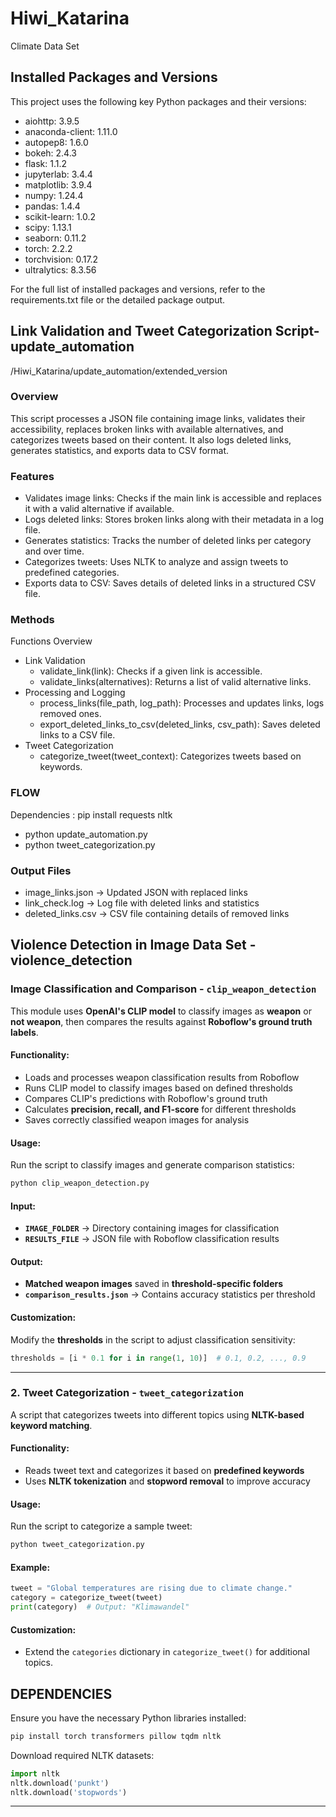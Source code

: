 # Hiwi_Katarina
Climate Data Set 


## Installed Packages and Versions

This project uses the following key Python packages and their versions:

* aiohttp: 3.9.5
* anaconda-client: 1.11.0
* autopep8: 1.6.0
* bokeh: 2.4.3
* flask: 1.1.2
* jupyterlab: 3.4.4
* matplotlib: 3.9.4
* numpy: 1.24.4
* pandas: 1.4.4
* scikit-learn: 1.0.2
* scipy: 1.13.1
* seaborn: 0.11.2
* torch: 2.2.2
* torchvision: 0.17.2
* ultralytics: 8.3.56
  
For the full list of installed packages and versions, refer to the requirements.txt file or the detailed package output.


## Link Validation and Tweet Categorization Script- update_automation

/Hiwi_Katarina/update_automation/extended_version

### Overview

This script processes a JSON file containing image links, validates their accessibility, replaces broken links with available alternatives, and categorizes tweets based on their content. It also logs deleted links, generates statistics, and exports data to CSV format.

### Features

* Validates image links: Checks if the main link is accessible and replaces it with a valid alternative if available.
* Logs deleted links: Stores broken links along with their metadata in a log file.
* Generates statistics: Tracks the number of deleted links per category and over time.
* Categorizes tweets: Uses NLTK to analyze and assign tweets to predefined categories.
* Exports data to CSV: Saves details of deleted links in a structured CSV file.

### Methods 

Functions Overview

* Link Validation
    * validate_link(link): Checks if a given link is accessible.
    * validate_links(alternatives): Returns a list of valid alternative links.
* Processing and Logging
    * process_links(file_path, log_path): Processes and updates links, logs removed ones.
    * export_deleted_links_to_csv(deleted_links, csv_path): Saves deleted links to a CSV file.
* Tweet Categorization
    * categorize_tweet(tweet_context): Categorizes tweets based on keywords.


### FLOW

Dependencies : pip install requests nltk

* python update_automation.py
* python tweet_categorization.py


### Output Files
* image_links.json → Updated JSON with replaced links
* link_check.log → Log file with deleted links and statistics
* deleted_links.csv → CSV file containing details of removed links

## Violence Detection in Image Data Set - violence_detection

### Image Classification and Comparison - `clip_weapon_detection`
This module uses **OpenAI's CLIP model** to classify images as **weapon** or **not weapon**, then compares the results against **Roboflow's ground truth labels**.  

#### Functionality:
- Loads and processes weapon classification results from Roboflow  
- Runs CLIP model to classify images based on defined thresholds  
- Compares CLIP's predictions with Roboflow's ground truth  
- Calculates **precision, recall, and F1-score** for different thresholds  
- Saves correctly classified weapon images for analysis  

#### Usage: 
Run the script to classify images and generate comparison statistics:  
```bash
python clip_weapon_detection.py
```

#### Input: 
- **`IMAGE_FOLDER`** → Directory containing images for classification  
- **`RESULTS_FILE`** → JSON file with Roboflow classification results  

#### Output:  
- **Matched weapon images** saved in **threshold-specific folders**  
- **`comparison_results.json`** → Contains accuracy statistics per threshold  

#### Customization: 
Modify the **thresholds** in the script to adjust classification sensitivity:  
```python
thresholds = [i * 0.1 for i in range(1, 10)]  # 0.1, 0.2, ..., 0.9
```

---

### 2. Tweet Categorization - `tweet_categorization` 
A script that categorizes tweets into different topics using **NLTK-based keyword matching**.  

#### Functionality:
- Reads tweet text and categorizes it based on **predefined keywords**  
- Uses **NLTK tokenization** and **stopword removal** to improve accuracy  

#### Usage: 
Run the script to categorize a sample tweet:  
```bash
python tweet_categorization.py
```

#### Example:
```python
tweet = "Global temperatures are rising due to climate change."
category = categorize_tweet(tweet)
print(category)  # Output: "Klimawandel"
```

#### Customization:  
- Extend the `categories` dictionary in `categorize_tweet()` for additional topics.  

## DEPENDENCIES 
Ensure you have the necessary Python libraries installed:  
```bash
pip install torch transformers pillow tqdm nltk
```

Download required NLTK datasets:  
```python
import nltk
nltk.download('punkt')
nltk.download('stopwords')
```

---
